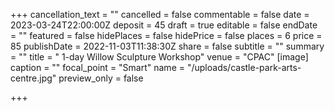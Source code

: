 +++
cancellation_text = ""
cancelled = false
commentable = false
date = 2023-03-24T22:00:00Z
deposit = 45
draft = true
editable = false
endDate = ""
featured = false
hidePlaces = false
hidePrice = false
places = 6
price = 85
publishDate = 2022-11-03T11:38:30Z
share = false
subtitle = ""
summary = ""
title = " 1-day Willow Sculpture Workshop"
venue = "CPAC"
[image]
caption = ""
focal_point = "Smart"
name = "/uploads/castle-park-arts-centre.jpg"
preview_only = false

+++
